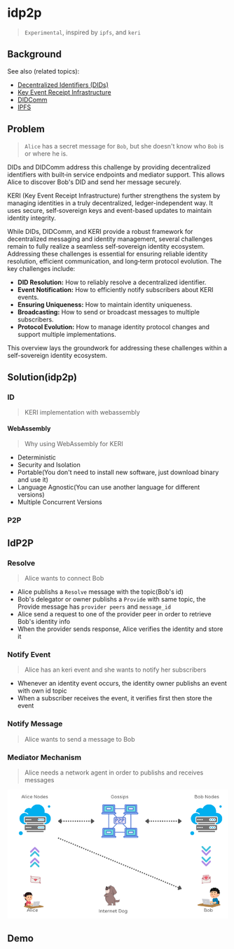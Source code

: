 # idp2p

> `Experimental`, inspired by `ipfs`, and `keri`

## Background

See also (related topics):

* [Decentralized Identifiers (DIDs)](https://w3c.github.io/did-core)
* [Key Event Receipt Infrastructure](https://keri.one//)
* [DIDComm](https://didcomm.org/)
* [IPFS](https://ipfs.io/)


## Problem

> `Alice` has a secret message for `Bob`, but she doesn't know who `Bob` is or where he is. 

DIDs and DIDComm address this challenge by providing decentralized identifiers with built‐in service endpoints and mediator support. This allows Alice to discover Bob's DID and send her message securely.

KERI (Key Event Receipt Infrastructure) further strengthens the system by managing identities in a truly decentralized, ledger-independent way. It uses secure, self‑sovereign keys and event-based updates to maintain identity integrity.

While DIDs, DIDComm, and KERI provide a robust framework for decentralized messaging and identity management, several challenges remain to fully realize a seamless self‑sovereign identity ecosystem. Addressing these challenges is essential for ensuring reliable identity resolution, efficient communication, and long‑term protocol evolution. The key challenges include:

- **DID Resolution:** How to reliably resolve a decentralized identifier.
- **Event Notification:** How to efficiently notify subscribers about KERI events.
- **Ensuring Uniqueness:** How to maintain identity uniqueness.
- **Broadcasting:** How to send or broadcast messages to multiple subscribers.
- **Protocol Evolution:** How to manage identity protocol changes and support multiple implementations.

This overview lays the groundwork for addressing these challenges within a self-sovereign identity ecosystem.

## Solution(idp2p)

> 

### ID

> KERI implementation with webassembly



#### WebAssembly

> Why using WebAssembly for KERI

- Deterministic 
- Security and Isolation
- Portable(You don't need to install new software, just download binary and use it)
- Language Agnostic(You can use another language for different versions)
- Multiple Concurrent Versions

### P2P

## IdP2P

### Resolve

> Alice wants to connect Bob 

- Alice publishs a `Resolve` message with the topic(Bob's id)
- Bob's delegator or owner publishs a `Provide` with same topic, the Provide message has `provider peers` and `message_id` 
- Alice send a request to one of the provider peer in order to retrieve Bob's identity info
- When the provider sends response, Alice verifies the identity and store it


### Notify Event

> Alice has an keri event and she wants to notify her subscribers

- Whenever an identity event occurs, the identity owner publishs an event with own id topic
- When a subscriber receives the event, it verifies first then store the event

### Notify Message

> Alice wants to send a message to Bob


### Mediator Mechanism

> Alice needs a network agent in order to publishs and receives messages


![w:5-1000](idp2p-diagram.png) 

## Demo
